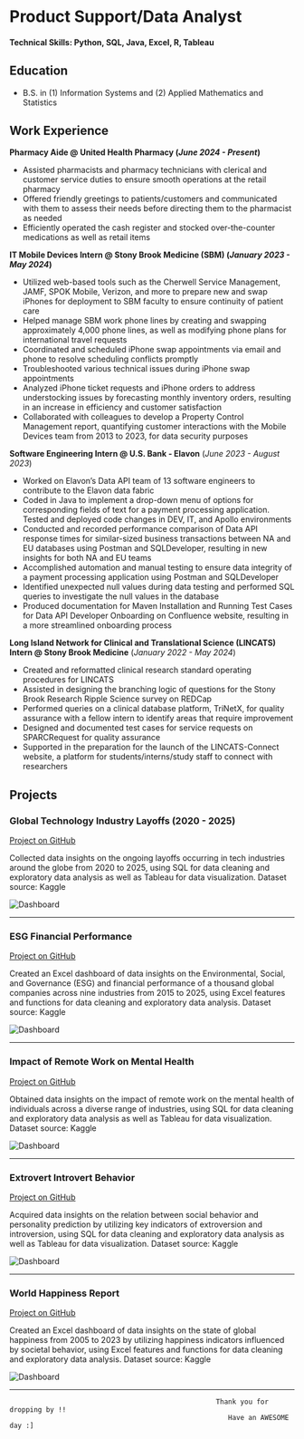 # Product Support/Data Analyst

#### Technical Skills: Python, SQL, Java, Excel, R, Tableau

## Education
* B.S. in (1) Information Systems and (2) Applied Mathematics and Statistics

## Work Experience
**Pharmacy Aide @ United Health Pharmacy (_June 2024 - Present_)**
* Assisted pharmacists and pharmacy technicians with clerical and customer service duties to ensure smooth operations at the retail pharmacy
* Offered friendly greetings to patients/customers and communicated with them to assess their needs before directing them to the pharmacist as needed
* Efficiently operated the cash register and stocked over-the-counter medications as well as retail items

**IT Mobile Devices Intern @ Stony Brook Medicine (SBM) (_January 2023 - May 2024_)**
  * Utilized web-based tools such as the Cherwell Service Management, JAMF, SPOK Mobile, Verizon, and more to prepare new and swap iPhones for deployment to SBM faculty to ensure continuity of patient care
  * Helped manage SBM work phone lines by creating and swapping approximately 4,000 phone lines, as well as modifying phone plans for international travel requests
  * Coordinated and scheduled iPhone swap appointments via email and phone to resolve scheduling conflicts promptly 
  * Troubleshooted various technical issues during iPhone swap appointments
  * Analyzed iPhone ticket requests and iPhone orders to address understocking issues by forecasting monthly inventory orders, resulting in an increase in efficiency and customer satisfaction  
  * Collaborated with colleagues to develop a Property Control Management report, quantifying customer interactions with the Mobile Devices team from 2013 to 2023, for data security purposes

**Software Engineering Intern @ U.S. Bank - Elavon** (_June 2023 - August 2023_)
* Worked on Elavon’s Data API team of 13 software engineers to contribute to the Elavon data fabric 
* Coded in Java to implement a drop-down menu of options for corresponding fields of text for a payment processing application. Tested and deployed code changes in DEV, IT, and Apollo environments 
* Conducted and recorded performance comparison of Data API response times for similar-sized business transactions between NA and EU databases using Postman and SQLDeveloper, resulting in new insights for both NA and EU teams 
* Accomplished automation and manual testing to ensure data integrity of a payment processing application using Postman and SQLDeveloper 
* Identified unexpected null values during data testing and performed SQL queries to investigate the null values in the database
* Produced documentation for Maven Installation and Running Test Cases for Data API Developer Onboarding on 
Confluence website, resulting in a more streamlined onboarding process 

**Long Island Network for Clinical and Translational Science (LINCATS) Intern @ Stony Brook Medicine** (_January 2022 - May 2024_)
* Created and reformatted clinical research standard operating procedures for LINCATS
* Assisted in designing the branching logic of questions for the Stony Brook Research Ripple Science survey on REDCap 
* Performed queries on a clinical database platform, TriNetX, for quality assurance with a fellow intern to identify areas that require improvement 
* Designed and documented test cases for service requests on SPARCRequest for quality assurance 
* Supported in the preparation for the launch of the LINCATS-Connect website, a platform for students/interns/study staff to connect with researchers  

## Projects
### Global Technology Industry Layoffs (2020 - 2025)
[Project on GitHub](https://github.com/Kaileyv/global-tech-layoffs)

Collected data insights on the ongoing layoffs occurring in tech industries around the globe from 2020 to 2025, using SQL for data cleaning and exploratory data analysis as well as Tableau for data visualization. Dataset source: Kaggle

![Dashboard](https://github.com/Kaileyv/kaileyv.github.io/blob/main/images/tech_layoffs_dashboard.png)

-------------------------------------------------------------------------------------------------------------------------------------------------

### ESG Financial Performance
[Project on GitHub](https://github.com/Kaileyv/esg-financial)

Created an Excel dashboard of data insights on the Environmental, Social, and Governance (ESG) and financial performance of a thousand global companies across nine industries from 2015 to 2025, using Excel features and functions for data cleaning and exploratory data analysis. Dataset source: Kaggle

![Dashboard](https://github.com/Kaileyv/kaileyv.github.io/blob/main/images/company_esg_financial_dashboard.png)

-------------------------------------------------------------------------------------------------------------------------------------------------

### Impact of Remote Work on Mental Health
[Project on GitHub](https://github.com/Kaileyv/remote-work-mental-health)

Obtained data insights on the impact of remote work on the mental health of individuals across a diverse range of industries, using SQL for data cleaning and exploratory data analysis as well as Tableau for data visualization. Dataset source: Kaggle

![Dashboard](https://github.com/Kaileyv/kaileyv.github.io/blob/main/images/remote_work_mental_health_dashboard.png)

-------------------------------------------------------------------------------------------------------------------------------------------------

### Extrovert Introvert Behavior
[Project on GitHub](https://github.com/Kaileyv/extrovert-introvert-behavior)

Acquired data insights on the relation between social behavior and personality prediction by utilizing key indicators of extroversion and introversion, using SQL for data cleaning and exploratory data analysis as well as Tableau for data visualization. Dataset source: Kaggle

![Dashboard](https://github.com/Kaileyv/kaileyv.github.io/blob/main/images/extrovert_introvert_behavior_dashboard.png)

-------------------------------------------------------------------------------------------------------------------------------------------------

### World Happiness Report
[Project on GitHub](https://github.com/Kaileyv/world_happiness)

Created an Excel dashboard of data insights on the state of global happiness from 2005 to 2023 by utilizing happiness indicators influenced by societal behavior, using Excel features and functions for data cleaning and exploratory data analysis. Dataset source: Kaggle

![Dashboard](https://github.com/Kaileyv/kaileyv.github.io/blob/main/images/world_happiness_dashboard.png)

-------------------------------------------------------------------------------------------------------------------------------------------------

                                                       Thank you for dropping by !!
                                                          Have an AWESOME day :]


